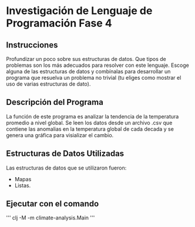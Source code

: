# Investigación de Lenguaje de Programación Fase 4

## Instrucciones
Profundizar un poco sobre sus estructuras de datos. Que tipos de problemas son los más adecuados para resolver con este lenguaje. Escoge alguna de las estructuras de datos y combínalas para desarrollar un programa que resuelva un problema no trivial (tu eliges como mostrar el uso de varias estructuras de dato).


## Descripción del Programa
La función de este programa es analizar la tendencia de la temperatura promedio a nivel global. Se leen los datos desde un archivo .csv que contiene las anomalias en la temperatura global de cada decada y se genera una gráfica para visializar el cambio.


## Estructuras de Datos Utilizadas
Las estructuras de datos que se utilizaron fueron:
 * Mapas
 * Listas.

## Ejecutar con el comando

'''
clj -M -m climate-analysis.Main
'''
